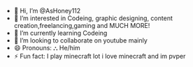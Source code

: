 - 👋 Hi, I’m @AsHoney112
- 👀 I’m interested in Codeing, graphic designing, content creation,freelancing,gaming and MUCH MORE!
- 🌱 I’m currently learning Codeing
- 💞️ I’m looking to collaborate on youtube mainly 
- 😄 Pronouns: ⛬ He/him
- ⚡ Fun fact: I play minecraft lot i love minecraft and im pvper


<!---
AsHoney112/AsHoney112 is a ✨ special ✨ repository because its `README.md` (this file) appears on your GitHub profile.
You can click the Preview link to take a look at your changes.
--->

